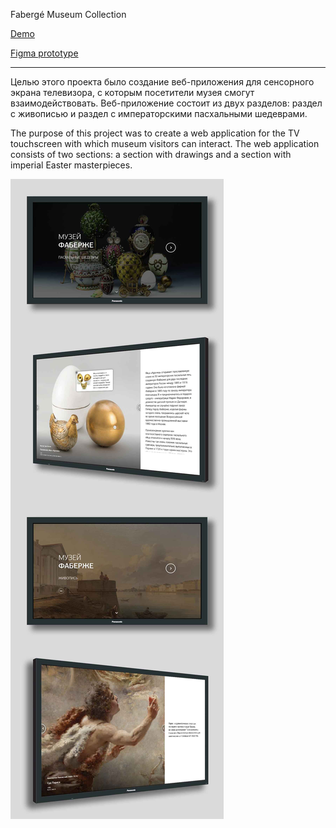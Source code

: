 Fabergé Museum Collection

[Demo](https://bessondi.github.io/Faberge-Drawings/)

[Figma prototype](https://www.figma.com/file/DBZ4cj978n0IsKAldBerEV/Museum-Drawings)

***

Целью этого проекта было создание веб-приложения для сенсорного экрана телевизора, с которым посетители музея смогут взаимодействовать. Веб-приложение состоит из двух разделов: раздел с живописью и раздел с императорскими пасхальными шедеврами.

The purpose of this project was to create a web application for the TV touchscreen with which museum visitors can interact. The web application consists of two sections: a section with drawings and a section with imperial Easter masterpieces.

![Preview Image](TV_preview.jpg)
